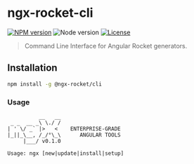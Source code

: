 # ngx-rocket-cli

[![NPM version](https://img.shields.io/npm/v/@ngx-rocket/cli.svg)](https://www.npmjs.com/package/@ngx-rocket/cli)
![Node version](https://img.shields.io/badge/node-%3E%3D6.0.0-brightgreen.svg)
[![License](https://img.shields.io/badge/license-MIT-blue.svg)](LICENSE)

> Command Line Interface for Angular Rocket generators.

## Installation

```bash
npm install -g @ngx-rocket/cli
```

### Usage

```
          __   __
 _ _  __ _\ \./ /
| ' \/ _` |>   <    ENTERPRISE-GRADE
|_||_\__, /_/°\_\      ANGULAR TOOLS
     |___/ v0.1.0

Usage: ngx [new|update|install|setup]

```
